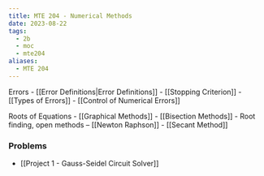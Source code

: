 ```yaml
---
title: MTE 204 - Numerical Methods
date: 2023-08-22
tags:
  - 2b
  - moc
  - mte204
aliases:
  - MTE 204
---
```


Errors
	- [[Error Definitions|Error Definitions]]
	- [[Stopping Criterion]]
	- [[Types of Errors]]
	- [[Control of Numerical Errors]]

Roots of Equations
	- [[Graphical Methods]]
	- [[Bisection Methods]]
	- Root finding, open methods – [[Newton Raphson]]
	- [[Secant Method]]

### Problems
- [[Project 1 - Gauss-Seidel Circuit Solver]]
